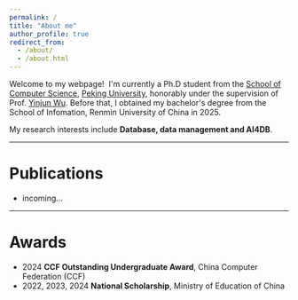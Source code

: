 ```yaml
---
permalink: /
title: "About me"
author_profile: true
redirect_from: 
  - /about/
  - /about.html
---
```


Welcome to my webpage!  I'm currently a Ph.D student from the [School of Computer Science](https://cs.pku.edu.cn/), [Peking University](https://www.pku.edu.cn/), honorably under the supervision of Prof. [Yinjun Wu](https://wuyinjun-1993.github.io/). Before that, I obtained my bachelor's degree from the School of Infomation, Renmin University of China in 2025.

My research interests include **Database, data management and AI4DB**.

---

Publications
======
+ incoming...

---

Awards
======
+ 2024 **CCF Outstanding Undergraduate Award**, China Computer Federation (CCF)
+ 2022, 2023, 2024 **National Scholarship**, Ministry of Education of China



